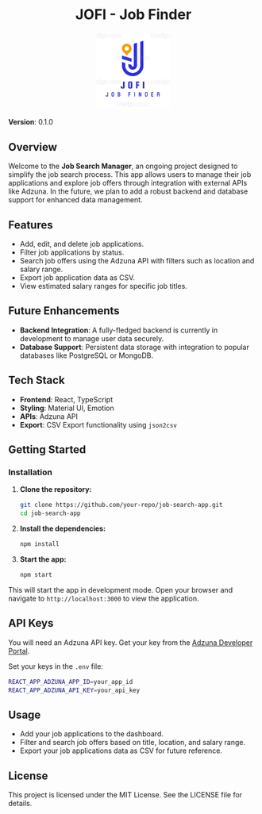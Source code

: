 <h1 align="center">
  JOFI - Job Finder
</h1>

<p align="center">
  <img src="src/assets/images/image.png" alt="Job Search Manager Logo" width="150"/>
</p>


**Version**: 0.1.0

## Overview
Welcome to the **Job Search Manager**, an ongoing project designed to simplify the job search process. This app allows users to manage their job applications and explore job offers through integration with external APIs like Adzuna. In the future, we plan to add a robust backend and database support for enhanced data management.

## Features
- Add, edit, and delete job applications.
- Filter job applications by status.
- Search job offers using the Adzuna API with filters such as location and salary range.
- Export job application data as CSV.
- View estimated salary ranges for specific job titles.

## Future Enhancements
- **Backend Integration**: A fully-fledged backend is currently in development to manage user data securely.
- **Database Support**: Persistent data storage with integration to popular databases like PostgreSQL or MongoDB.

## Tech Stack
- **Frontend**: React, TypeScript
- **Styling**: Material UI, Emotion
- **APIs**: Adzuna API
- **Export**: CSV Export functionality using `json2csv`

## Getting Started

### Installation

1. **Clone the repository:**

   ```bash
   git clone https://github.com/your-repo/job-search-app.git
   cd job-search-app
   ```

2. **Install the dependencies:**

   ```bash
   npm install
   ```

3. **Start the app:**

   ```bash
   npm start
   ```

This will start the app in development mode. Open your browser and navigate to `http://localhost:3000` to view the application.

## API Keys

You will need an Adzuna API key. Get your key from the [Adzuna Developer Portal](https://developer.adzuna.com/).

Set your keys in the `.env` file:

```bash
REACT_APP_ADZUNA_APP_ID=your_app_id
REACT_APP_ADZUNA_API_KEY=your_api_key
```

## Usage
- Add your job applications to the dashboard.
- Filter and search job offers based on title, location, and salary range.
- Export your job applications data as CSV for future reference.

## License
This project is licensed under the MIT License. See the LICENSE file for details.


